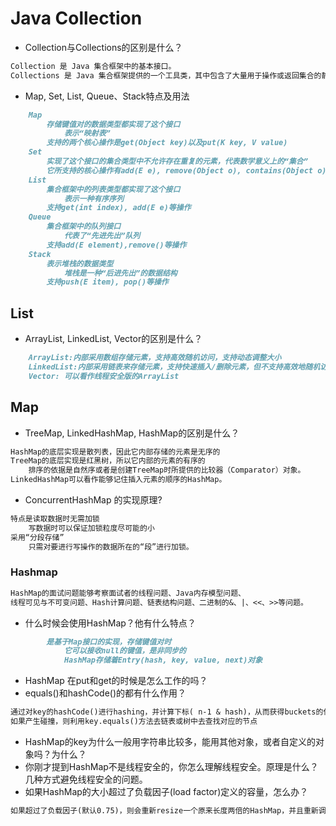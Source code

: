 # Java Collection

* Collection与Collections的区别是什么？
```md
Collection 是 Java 集合框架中的基本接口。
Collections 是 Java 集合框架提供的一个工具类，其中包含了大量用于操作或返回集合的静态方法。
```
* Map, Set, List, Queue、Stack特点及用法
```md
	Map
		存储键值对的数据类型都实现了这个接口
			表示“映射表”
		支持的两个核心操作是get(Object key)以及put(K key, V value)
	Set
		实现了这个接口的集合类型中不允许存在重复的元素，代表数学意义上的“集合”
		它所支持的核心操作有add(E e), remove(Object o), contains(Object o)
	List
		集合框架中的列表类型都实现了这个接口
			表示一种有序序列
		支持get(int index), add(E e)等操作
	Queue
		集合框架中的队列接口
			代表了“先进先出”队列
		支持add(E element),remove()等操作
	Stack
		表示堆栈的数据类型
			堆栈是一种“后进先出”的数据结构
		支持push(E item), pop()等操作
```
## List
* ArrayList, LinkedList, Vector的区别是什么？
```md
	ArrayList:内部采用数组存储元素，支持高效随机访问，支持动态调整大小
	LinkedList:内部采用链表来存储元素，支持快速插入/删除元素，但不支持高效地随机访问
	Vector: 可以看作线程安全版的ArrayList
```
## Map
* TreeMap, LinkedHashMap, HashMap的区别是什么？
```md
HashMap的底层实现是散列表，因此它内部存储的元素是无序的
TreeMap的底层实现是红黑树，所以它内部的元素的有序的
	排序的依据是自然序或者是创建TreeMap时所提供的比较器（Comparator）对象。
LinkedHashMap可以看作能够记住插入元素的顺序的HashMap。
```
* ConcurrentHashMap 的实现原理?
```md
特点是读取数据时无需加锁
	写数据时可以保证加锁粒度尽可能的小
采用“分段存储”
	只需对要进行写操作的数据所在的“段”进行加锁。
```
### Hashmap
```md
HashMap的面试问题能够考察面试者的线程问题、Java内存模型问题、
线程可见与不可变问题、Hash计算问题、链表结构问题、二进制的&、|、<<、>>等问题。
```
* 什么时候会使用HashMap？他有什么特点？
```md
		是基于Map接口的实现，存储键值对时
			它可以接收null的键值，是非同步的
			HashMap存储着Entry(hash, key, value, next)对象
```
* HashMap 在put和get的时候是怎么工作的吗？
* equals()和hashCode()的都有什么作用？
```md
通过对key的hashCode()进行hashing，并计算下标( n-1 & hash)，从而获得buckets的位置
如果产生碰撞，则利用key.equals()方法去链表或树中去查找对应的节点
```
* HashMap的key为什么一般用字符串比较多，能用其他对象，或者自定义的对象吗？为什么？
* 你刚才提到HashMap不是线程安全的，你怎么理解线程安全。原理是什么？ 几种方式避免线程安全的问题。
* 如果HashMap的大小超过了负载因子(load factor)定义的容量，怎么办？
```md
如果超过了负载因子(默认0.75)，则会重新resize一个原来长度两倍的HashMap，并且重新调用hash方法。
```
